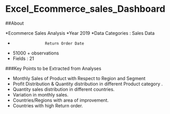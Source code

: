 # Excel_Ecommerce_sales_Dashboard

##About 

*Ecommerce  Sales Analysis 
*Year 2019
*Data Categories  :  Sales Data
*                   Return Order Date
* 51000 + observations
* Fields : 21

###Key Points to be Extracted from Analyses

* Monthly Sales of Product with Respect to Region and Segment 
* Profit Distribution & Quantity distribution in different Product category .
* Quantity sales distribution in different countries. 
* Variation in monthly sales.
* Countries/Regions with area of improvement.
* Countries with high Return order.



